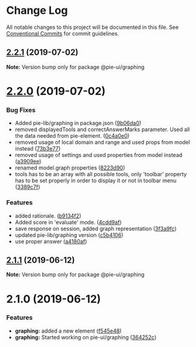 # Change Log

All notable changes to this project will be documented in this file.
See [Conventional Commits](https://conventionalcommits.org) for commit guidelines.

## [2.2.1](https://github.com/pie-framework/pie-ui/compare/@pie-ui/graphing@2.2.0...@pie-ui/graphing@2.2.1) (2019-07-02)

**Note:** Version bump only for package @pie-ui/graphing





# [2.2.0](https://github.com/pie-framework/pie-ui/compare/@pie-ui/graphing@2.1.1...@pie-ui/graphing@2.2.0) (2019-07-02)


### Bug Fixes

* Added pie-lib/graphing in package.json ([9b06da0](https://github.com/pie-framework/pie-ui/commit/9b06da0))
* removed displayedTools and correctAnswerMarks parameter. Used all the data needed from pie-element. ([0c4a0e0](https://github.com/pie-framework/pie-ui/commit/0c4a0e0))
* removed usage of local domain and range and used props from model instead ([73b3e77](https://github.com/pie-framework/pie-ui/commit/73b3e77))
* removed usage of settings and used properties from model instead ([a3909ee](https://github.com/pie-framework/pie-ui/commit/a3909ee))
* renamed model.graph properties ([8223d90](https://github.com/pie-framework/pie-ui/commit/8223d90))
* tools has to be an array with all possible tools, only 'toolbar' property has to be set properly in order to display it or not in toolbar menu ([3389c7f](https://github.com/pie-framework/pie-ui/commit/3389c7f))


### Features

* added rationale. ([b9134f2](https://github.com/pie-framework/pie-ui/commit/b9134f2))
* Added score in 'evaluate' mode. ([4cdd9af](https://github.com/pie-framework/pie-ui/commit/4cdd9af))
* save response on session, added graph representation ([3f3a9fc](https://github.com/pie-framework/pie-ui/commit/3f3a9fc))
* updated pie-lib/graphing version ([c5b4106](https://github.com/pie-framework/pie-ui/commit/c5b4106))
* use proper answer ([a4180af](https://github.com/pie-framework/pie-ui/commit/a4180af))





## [2.1.1](https://github.com/pie-framework/pie-ui/compare/@pie-ui/graphing@2.1.0...@pie-ui/graphing@2.1.1) (2019-06-12)

**Note:** Version bump only for package @pie-ui/graphing





# 2.1.0 (2019-06-12)


### Features

* **graphing:** added a new element ([f545e48](https://github.com/pie-framework/pie-ui/commit/f545e48))
* **graphing:** Started working on pie-ui/graphing ([364252c](https://github.com/pie-framework/pie-ui/commit/364252c))
